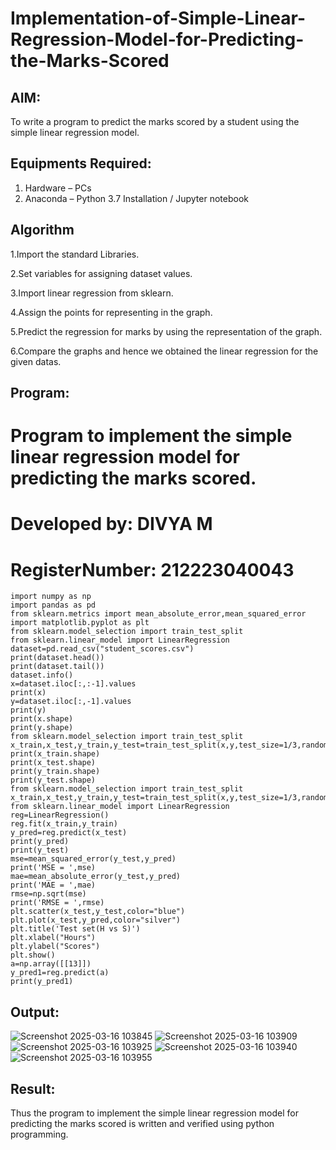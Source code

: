 # Implementation-of-Simple-Linear-Regression-Model-for-Predicting-the-Marks-Scored

## AIM:
To write a program to predict the marks scored by a student using the simple linear regression model.

## Equipments Required:
1. Hardware – PCs
2. Anaconda – Python 3.7 Installation / Jupyter notebook

## Algorithm

1.Import the standard Libraries.

2.Set variables for assigning dataset values.

3.Import linear regression from sklearn.

4.Assign the points for representing in the graph.

5.Predict the regression for marks by using the representation of the graph.

6.Compare the graphs and hence we obtained the linear regression for the given datas. 

## Program:

# Program to implement the simple linear regression model for predicting the marks scored.
# Developed by: DIVYA M
# RegisterNumber: 212223040043

```
import numpy as np
import pandas as pd
from sklearn.metrics import mean_absolute_error,mean_squared_error
import matplotlib.pyplot as plt
from sklearn.model_selection import train_test_split
from sklearn.linear_model import LinearRegression
dataset=pd.read_csv("student_scores.csv")
print(dataset.head())
print(dataset.tail())
dataset.info()
x=dataset.iloc[:,:-1].values
print(x)
y=dataset.iloc[:,-1].values
print(y)
print(x.shape)
print(y.shape)
from sklearn.model_selection import train_test_split
x_train,x_test,y_train,y_test=train_test_split(x,y,test_size=1/3,random_state=0)
print(x_train.shape)
print(x_test.shape)
print(y_train.shape)
print(y_test.shape)
from sklearn.model_selection import train_test_split
x_train,x_test,y_train,y_test=train_test_split(x,y,test_size=1/3,random_state=0)
from sklearn.linear_model import LinearRegression
reg=LinearRegression()
reg.fit(x_train,y_train)
y_pred=reg.predict(x_test)
print(y_pred)
print(y_test)
mse=mean_squared_error(y_test,y_pred)
print('MSE = ',mse)
mae=mean_absolute_error(y_test,y_pred)
print('MAE = ',mae)
rmse=np.sqrt(mse)
print('RMSE = ',rmse)
plt.scatter(x_test,y_test,color="blue")
plt.plot(x_test,y_pred,color="silver")
plt.title('Test set(H vs S)')
plt.xlabel("Hours")
plt.ylabel("Scores")
plt.show()
a=np.array([[13]])
y_pred1=reg.predict(a)
print(y_pred1)
```

## Output:
![Screenshot 2025-03-16 103845](https://github.com/user-attachments/assets/b81bdf6e-c239-4462-820c-dfbf112c5fca)
![Screenshot 2025-03-16 103909](https://github.com/user-attachments/assets/ae38e444-caef-4f4c-b630-c8d9a49650be)
![Screenshot 2025-03-16 103925](https://github.com/user-attachments/assets/4ade2f06-ce7c-4421-988b-e6c43ea0167f)
![Screenshot 2025-03-16 103940](https://github.com/user-attachments/assets/8cee403e-eb5b-4cc1-97c8-148e85ccb387)
![Screenshot 2025-03-16 103955](https://github.com/user-attachments/assets/cd6121b8-68dc-4984-bfa9-a7a5e417f16d)


## Result:
Thus the program to implement the simple linear regression model for predicting the marks scored is written and verified using python programming.
